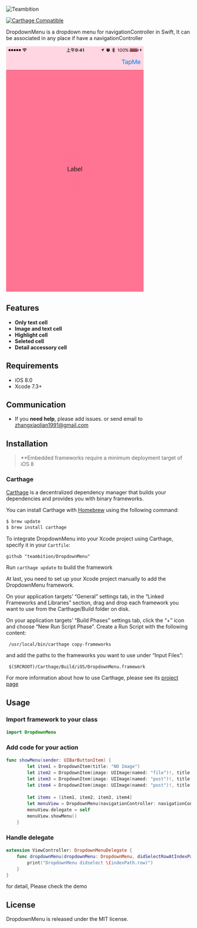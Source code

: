 ![Teambition](https://dn-st.teambition.net/teambition/images/logo.2328738d.svg)

[![Carthage Compatible](https://img.shields.io/badge/Carthage-compatible-4BC51D.svg?style=flat)](https://github.com/Carthage/Carthage)

 DropdownMenu is a dropdown menu for navigationController in Swift, It  can be associated in any place if have a navigationController
 
 ![](./DropdownMenu.gif)

## Features
- **Only text cell**
- **Image and text cell**
- **Highlight cell**
- **Seleted cell**
- **Detail accessory cell**

## Requirements

- iOS 8.0
- Xcode 7.3+

## Communication

- If you **need help**, please add issues. or send email to <zhangxiaolian1991@gmail.com>

## Installation

> **Embedded frameworks require a minimum deployment target of iOS 8

### Carthage

[Carthage](https://github.com/Carthage/Carthage) is a decentralized dependency manager that builds your dependencies and provides you with binary frameworks.

You can install Carthage with [Homebrew](http://brew.sh/) using the following command:

```bash
$ brew update
$ brew install carthage
```

To integrate DropdownMenu into your Xcode project using Carthage, specify it in your `Cartfile`:

    github "teambition/DropdownMenu"

Run `carthage update` to build the framework 

At last, you need to set up your Xcode project manually to add the DropdownMenu framework.

On your application targets’ “General” settings tab, in the “Linked Frameworks and Libraries” section, drag and drop each framework you want to use from the Carthage/Build folder on disk.

On your application targets’ “Build Phases” settings tab, click the “+” icon and choose “New Run Script Phase”. Create a Run Script with the following content:

     /usr/local/bin/carthage copy-frameworks
    
and add the paths to the frameworks you want to use under “Input Files”:

     $(SRCROOT)/Carthage/Build/iOS/DropdownMenu.framework

For more information about how to use Carthage, please see its [project page](https://github.com/Carthage/Carthage)


## Usage

### Import framework to your class

```swift
import DropdownMenu

```

### Add code for your action

```swift
func showMenu(sender: UIBarButtonItem) {
        let item1 = DropdownItem(title: "NO Image")
        let item2 = DropdownItem(image: UIImage(named: "file")!, title: "File")
        let item3 = DropdownItem(image: UIImage(named: "post")!, title: "Post", style: .Highlight)
        let item4 = DropdownItem(image: UIImage(named: "post")!, title: "Event", style: .Highlight, accessoryImage: UIImage(named: "accessory")!)

        let items = [item1, item2, item3, item4]
        let menuView = DropdownMenu(navigationController: navigationController!, items: items, selectedRow: selectedRow)
        menuView.delegate = self
        menuView.showMenu()
    }
```

### Handle delegate

```swift
extension ViewController: DropdownMenuDelegate {
    func dropdownMenu(dropdownMenu: DropdownMenu, didSelectRowAtIndexPath indexPath: NSIndexPath) {
        print("DropdownMenu didselect \(indexPath.row)")
    }
}
```

for detail, Please check the demo

## License

DropdownMenu is released under the MIT license. 

